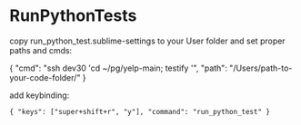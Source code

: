 RunPythonTests
==============

copy run_python_test.sublime-settings to your User folder and set proper paths and cmds:

{ 
  "cmd": "ssh dev30 'cd ~/pg/yelp-main; testify '",
  "path": "/Users/path-to-your-code-folder/"
}



add keybinding:

` { "keys": ["super+shift+r", "y"], "command": "run_python_test" } ` 

